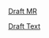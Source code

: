 [Draft MR](https://github.com/vmware-tanzu/cartographer/pull/170)

[Draft Text](https://github.com/vmware-tanzu/cartographer/tree/rfc-0004-handle-multiple-supply-chains-selecting-workload/rfc)
